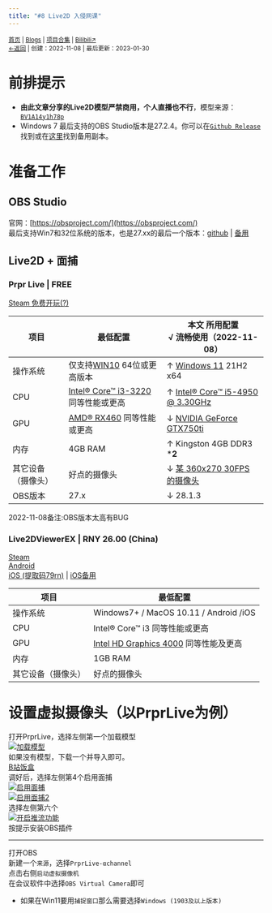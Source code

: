 ```yaml
---
title: "#8 Live2D 入侵网课"
---
```

<small><a href="/">首页</a> | <a href="/blogs">Blogs</a> | <a href="/Project">项目合集</a> | <a href="https://space.bilibili.com/1987247870">Bilibili↗</a><br><a href="../../">←返回</a> |
 创建：2022-11-08 | 最后更新：2023-01-30</small><br>

# 前排提示
- **由此文章分享的Live2D模型严禁商用，个人直播也不行**，模型来源：[``BV1A14y1h78p``](https://kdxiaoyi.top/api/third-party/bili_video.htm?bv=BV1A14y1h78p&av=773811263)
- Windows 7 最后支持的OBS Studio版本是27.2.4。你可以在[`Github Release`](https://github.com/obsproject/obs-studio/releases/tag/27.2.4)找到或在[这里](https://pan.huang1111.cn/s/2Q4XTN?path=%2F%E5%BD%95%E5%B1%8F%E8%BD%AF%E4%BB%B6%2FOBS%20Studio%2F%E6%9C%80%E5%90%8E%E6%94%AF%E6%8C%81win7%E7%89%88%E6%9C%AC%2027.2.4%20%EF%BC%88github%20release%20assets%E5%A4%87%E4%BB%BD%EF%BC%89)找到备用副本。

# 准备工作
## OBS Studio
官网：[https://obsproject.com/](https://obsproject.com/)<br>
最后支持Win7和32位系统的版本，也是27.xx的最后一个版本：[github](https://github.com/obsproject/obs-studio/releases/tag/27.2.4) | [备用](https://pan.huang1111.cn/s/2Q4XTN?path=%2F%E5%BD%95%E5%B1%8F%E8%BD%AF%E4%BB%B6%2FOBS%20Studio%2F%E6%9C%80%E5%90%8E%E6%94%AF%E6%8C%81win7%E7%89%88%E6%9C%AC%2027.2.4%20%EF%BC%88github%20release%20assets%E5%A4%87%E4%BB%BD%EF%BC%89)
## Live2D + 面捕
### Prpr Live | FREE
[Steam 免费开玩(?)](https://store.steampowered.com/app/1279610/PrprLive/)

|项目|最低配置| **本文** 所用配置<br>√ 流畅使用（2022-11-08）|
|-|-|-|
|操作系统|仅支持[WIN10](https://www.microsoft.com/zh-cn/windows/windows-10-specifications#primaryR2) 64位或更高版本|↑ [Windows 11](https://www.microsoft.com/ZH-CN/windows/windows-11) 21H2 x64|
|CPU|[Intel® Core™ i3-3220](https://www.intel.cn/content/www/cn/zh/products/sku/65693/intel-core-i33220-processor-3m-cache-3-30-ghz/ordering.html?wapkw=i3-3220) 同等性能或更高|↑ [Intel® Core™ i5-4950 @ 3.30GHz](https://www.intel.cn/content/www/cn/zh/products/sku/80815/intel-core-i54590-processor-6m-cache-up-to-3-70-ghz/specifications.html?wapkw=i5-4590)|
|GPU|[AMD® RX460](https://www.amd.com/zh-hans/products/graphics/radeon-rx-460) 同等性能或更高|↓ [NVIDIA GeForce GTX750ti](https://www.nvidia.cn/geforce/graphics-cards/geforce-gtx-750-ti/)|
|内存|4GB RAM|↑ Kingston 4GB DDR3 ***2**|
|其它设备（摄像头）|好点的摄像头|↓ [某 360x270 30FPS 的摄像头](https://baike.baidu.com/item/%E7%AC%AC%E4%B8%80%E5%8D%B0%E8%B1%A1%E6%96%B9%E6%AD%A3N18/6853644)|
|OBS版本|27.x|↓ 28.1.3|

2022-11-08备注:OBS版本太高有BUG
### Live2DViewerEX | RNY 26.00 (China)
[Steam](https://store.steampowered.com/app/616720/Live2DViewerEX/)<br>
[Android](http://live2d.pavostudio.com/doc/zh-cn/android/)<br>
[iOS (提取码79rn)](https://pan.baidu.com/s/14OB2v3cLR5f08rWHdzCqoQ?pwd=79rn) | [iOS备用](https://pan.huang1111.cn/s/jeQdCy)

|项目|最低配置|
|-|-|
|操作系统|Windows7+ / MacOS 10.11 / Android /iOS|
|CPU|Intel® Core™ i3 同等性能或更高|
|GPU|[Intel HD Graphics 4000](https://ark.intel.com/content/www/cn/zh/ark/products/graphics/81499/intel-hd-graphics-4000.html?wapkw=intel%20hd%20graphics%204000) 同等性能及更高|
|内存|1GB RAM|
|其它设备（摄像头）|好点的摄像头|

# 设置虚拟摄像头（以PrprLive为例）
打开PrprLive，选择左侧第一个加载模型<br>
[![](https://s1.ax1x.com/2022/11/08/xxM1G6.md.png "加载模型")](https://s1.ax1x.com/2022/11/08/xxM1G6.png)<br>
如果没有模型，下载一个并导入即可。<br>
[B站饭盒](https://workshop.bilibili.com/)<br>
调好后，选择左侧第4个启用面捕<br>
[![](https://s1.ax1x.com/2022/11/08/xxQCOe.md.png "启用面捕")](https://s1.ax1x.com/2022/11/08/xxQCOe.png)<br>
[![](https://s1.ax1x.com/2022/11/08/xxQFwd.md.png "启用面捕2")](https://s1.ax1x.com/2022/11/08/xxQFwd.png)<br>
选择左侧第六个<br>
[![](https://s1.ax1x.com/2022/11/08/xxQB79.md.png "开启推流功能")](https://s1.ax1x.com/2022/11/08/xxQB79.png)<br>
按提示安装OBS插件<br>

---
打开OBS<br>
新建一个`来源`，选择`PrprLive-αchannel`<br>
点击右侧`启动虚拟摄像机`<br>
在会议软件中选择`OBS Virtual Camera`即可
- 如果在Win11要用`捕捉窗口`那么需要选择`Windows (1903及以上版本)`
